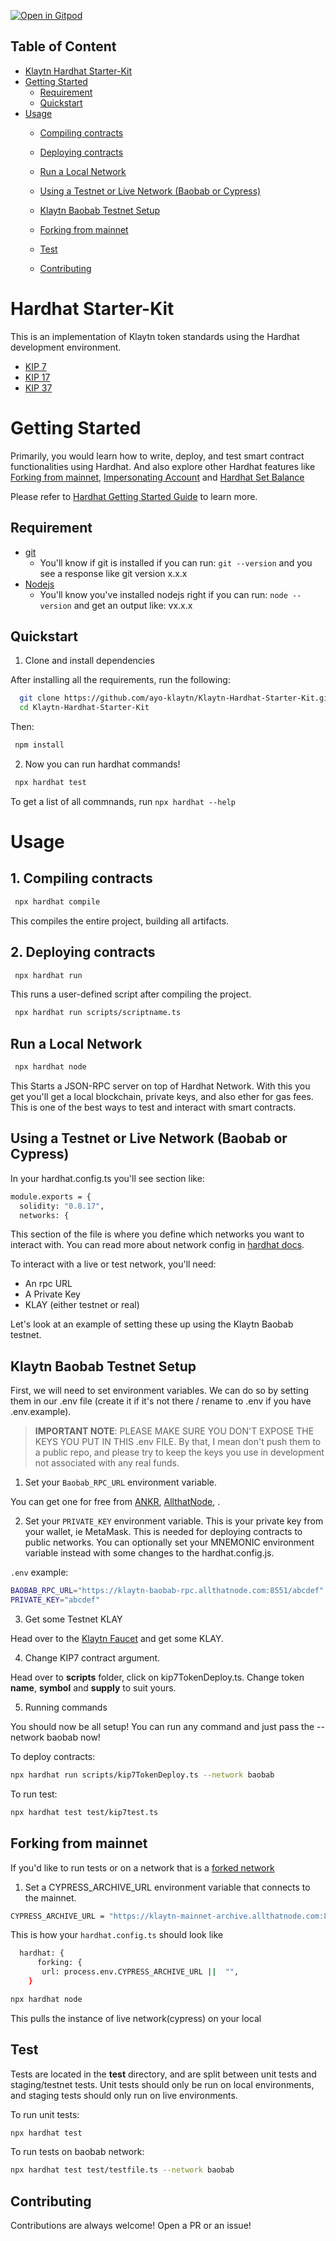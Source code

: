   [![Open in Gitpod](https://gitpod.io/button/open-in-gitpod.svg)](https://gitpod.io/#https://github.com/ayo-klaytn/Klaytn-Hardhat-Starter-Kit)

## Table of Content
- [Klaytn Hardhat Starter-Kit](https://github.com/ayo-klaytn/Klaytn-Harhdat-Starter-Kit#hardhat-starter-kit)
 - [Getting Started](https://github.com/ayo-klaytn/Klaytn-Harhdat-Starter-Kit#getting-started)
      - [Requirement](https://github.com/ayo-klaytn/Klaytn-Harhdat-Starter-Kit#requirement)
      - [Quickstart](https://github.com/ayo-klaytn/Klaytn-Harhdat-Starter-Kit#quickstart)
- [Usage](https://github.com/ayo-klaytn/Klaytn-Harhdat-Starter-Kit#usage)
     - [Compiling contracts](https://github.com/ayo-klaytn/Klaytn-Harhdat-Starter-Kit#1-compiling-contracts)

     - [Deploying contracts](https://github.com/ayo-klaytn/Klaytn-Harhdat-Starter-Kit#2-deploying-contracts)

     - [Run a Local Network](https://github.com/ayo-klaytn/Klaytn-Harhdat-Starter-Kit#run-a-local-network)

     - [Using a Testnet or Live Network (Baobab or Cypress)](https://github.com/ayo-klaytn/Klaytn-Harhdat-Starter-Kit#using-a-testnet-or-live-network-baobab-or-cypress)
  
     - [Klaytn Baobab Testnet Setup](https://github.com/ayo-klaytn/Klaytn-Harhdat-Starter-Kit#klaytn-baobab-testnet-setup)

    - [Forking from mainnet](https://github.com/ayo-klaytn/Klaytn-Harhdat-Starter-Kit#forking-from-mainnet)

    - [Test](https://github.com/ayo-klaytn/Klaytn-Harhdat-Starter-Kit#test)
    - [Contributing](https://github.com/ayo-klaytn/Klaytn-Harhdat-Starter-Kit#contributing)

# Hardhat Starter-Kit

This is an implementation of Klaytn token standards using the Hardhat development environment.

 - [KIP 7](https://kips.klaytn.foundation/KIPs/kip-7)
 - [KIP 17](https://kips.klaytn.foundation/KIPs/kip-17)
 - [KIP 37](https://kips.klaytn.foundation/KIPs/kip-37)

# Getting Started

Primarily, you would learn how to write, deploy, and test smart contract functionalities using Hardhat.
And also explore other Hardhat features like [Forking from mainnet](https://hardhat.org/hardhat-network/docs/guides/forking-other-networks#forking-from-mainnet), [Impersonating Account](https://hardhat.org/hardhat-network/docs/guides/forking-other-networks#impersonating-accounts) and [Hardhat Set Balance](https://hardhat.org/hardhat-network/docs/reference#hardhat_setbalance)


Please refer to [Hardhat Getting Started Guide](https://hardhat.org/getting-started/) to learn more.

## Requirement

- [git](https://git-scm.com/book/en/v2/Getting-Started-Installing-Git)
    - You'll know if git is installed if you can run: ```git --version``` and you see a response like git version x.x.x
- [Nodejs](https://nodejs.org/en/)
    - You'll know you've installed nodejs right if you can run: ```node --version``` and get an output like: vx.x.x

## Quickstart

1. Clone and install dependencies

After installing all the requirements, run the following:


```bash
  git clone https://github.com/ayo-klaytn/Klaytn-Hardhat-Starter-Kit.git
  cd Klaytn-Hardhat-Starter-Kit
```

Then:

```bash
 npm install
```


2. Now you can run hardhat commands!

```bash
 npx hardhat test
```

To get a list of all commnands, run ```npx hardhat --help```

# Usage 

## 1. Compiling contracts

```bash
 npx hardhat compile
```

This compiles the entire project, building all artifacts.

## 2. Deploying contracts 

```bash
 npx hardhat run
```

This runs a user-defined script after compiling the project.

```bash
 npx hardhat run scripts/scriptname.ts
```

## Run a Local Network

```bash
 npx hardhat node
```

 This Starts a JSON-RPC server on top of Hardhat Network. With this you get you'll get a local blockchain, private keys, and also ether for gas fees. This is one of the best ways to test and interact with smart contracts.

 ## Using a Testnet or Live Network (Baobab or Cypress)

 In your hardhat.config.ts you'll see section like:

```bash
module.exports = {
  solidity: "0.8.17",
  networks: {
```

This section of the file is where you define which networks you want to interact with. You can read more about network config in [hardhat docs](https://hardhat.org/hardhat-runner/docs/config).

To interact with a live or test network, you'll need:

- An rpc URL
- A Private Key
- KLAY (either testnet or real)

Let's look at an example of setting these up using the  Klaytn Baobab testnet.

## Klaytn Baobab Testnet Setup

First, we will need to set environment variables. We can do so by setting them in our .env file (create it if it's not there / rename to .env if you have .env.example).

> **IMPORTANT NOTE**: PLEASE MAKE SURE YOU DON'T EXPOSE THE KEYS YOU PUT IN THIS .env FILE. By that, I mean don't push them to a public repo, and please try to keep the keys you use in development not associated with any real funds.



1. Set your `Baobab_RPC_URL` environment variable.

You can get one for free from [ANKR](https://rpc.ankr.com/klaytn), [AllthatNode](https://www.allthatnode.com/klaytn.dsrv), .

2. Set your `PRIVATE_KEY` environment variable.
This is your private key from your wallet, ie MetaMask. This is needed for deploying contracts to public networks. You can optionally set your MNEMONIC environment variable instead with some changes to the hardhat.config.js.

`.env` example:

```bash
BAOBAB_RPC_URL="https://klaytn-baobab-rpc.allthatnode.com:8551/abcdef"
PRIVATE_KEY="abcdef"
```

3. Get some Testnet KLAY

Head over to the [Klaytn Faucet](https://baobab.wallet.klaytn.foundation/faucet) and get some KLAY.

4. Change KIP7 contract argument.

Head over to **scripts** folder, click on kip7TokenDeploy.ts. Change token **name**, **symbol** and **supply** to suit yours.


5. Running commands

You should now be all setup! You can run any command and just pass the --network baobab now!

To deploy contracts:

```bash
npx hardhat run scripts/kip7TokenDeploy.ts --network baobab
```

To run test:
```bash
npx hardhat test test/kip7test.ts
```

## Forking from mainnet

If you'd like to run tests or on a network that is a [forked network](https://hardhat.org/hardhat-network/docs/guides/forking-other-networks#forking-from-mainnet)

1. Set a CYPRESS_ARCHIVE_URL environment variable that connects to the mainnet.

```bash
CYPRESS_ARCHIVE_URL = "https://klaytn-mainnet-archive.allthatnode.com:8551"
```

This is how your `hardhat.config.ts` should look like


```bash
  hardhat: {
      forking: {
       url: process.env.CYPRESS_ARCHIVE_URL ||  "",
    }
```


```bash
npx hardhat node
```
This pulls the instance of live network(cypress) on your local 

## Test

Tests are located in the **test** directory, and are split between unit tests and staging/testnet tests. Unit tests should only be run on local environments, and staging tests should only run on live environments.

To run unit tests:

```bash
npx hardhat test
```

To run tests on baobab network:

```bash
npx hardhat test test/testfile.ts --network baobab
```
## Contributing

Contributions are always welcome! Open a PR or an issue!










